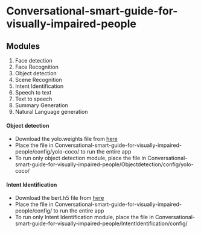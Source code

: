 # Conversational-smart-guide-for-visually-impaired-people

## Modules
1. Face detection
2. Face Recognition
3. Object detection
4. Scene Recognition
5. Intent Identification
6. Speech to text
7. Text to speech
8. Summary Generation
9. Natural Language generation


#### Object detection
* Download the yolo.weights file from [here](https://drive.google.com/file/d/1aQtmFvi9sW_mOUBiCfncy-disjihPKM5/view?usp=sharing)
* Place the file in Conversational-smart-guide-for-visually-impaired-people/config/yolo-coco/ to run the entire app
* To run only object detection module, place the file in  Conversational-smart-guide-for-visually-impaired-people/Objectdetection/config/yolo-coco/

#### Intent Identification 
* Download the bert.h5 file from [here](https://drive.google.com/file/d/1bd9tsxiZgakUaSDaeiRgZD1hSwBCxWez/view?usp=sharing)
* Place the file in Conversational-smart-guide-for-visually-impaired-people/config/ to run the entire app
* To run only Intent Identification module, place the file in  Conversational-smart-guide-for-visually-impaired-people/IntentIdentification/config/
